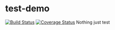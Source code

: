 # test-demo
[![Build Status](https://travis-ci.org/yylgit/test-demo.svg?branch=master)](https://travis-ci.org/yylgit/test-demo)
[![Coverage Status](https://coveralls.io/repos/yylgit/test-demo/badge.png?branch=master)](https://coveralls.io/r/cainus/urlgrey)
Nothing just test
